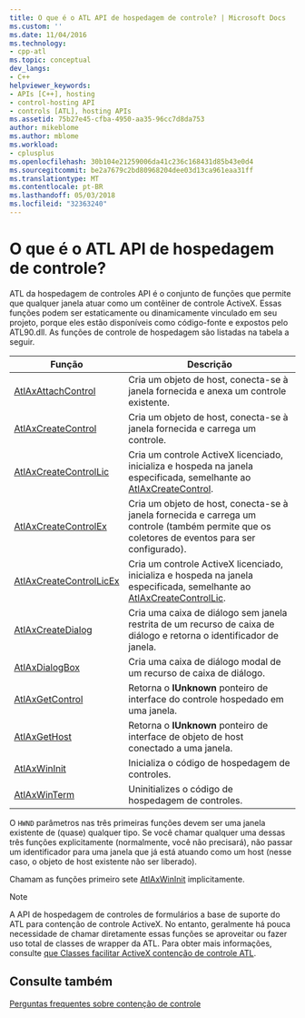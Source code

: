 ```yaml
---
title: O que é o ATL API de hospedagem de controle? | Microsoft Docs
ms.custom: ''
ms.date: 11/04/2016
ms.technology:
- cpp-atl
ms.topic: conceptual
dev_langs:
- C++
helpviewer_keywords:
- APIs [C++], hosting
- control-hosting API
- controls [ATL], hosting APIs
ms.assetid: 75b27e45-cfba-4950-aa35-96cc7d8da753
author: mikeblome
ms.author: mblome
ms.workload:
- cplusplus
ms.openlocfilehash: 30b104e21259006da41c236c168431d85b43e0d4
ms.sourcegitcommit: be2a7679c2bd80968204dee03d13ca961eaa31ff
ms.translationtype: MT
ms.contentlocale: pt-BR
ms.lasthandoff: 05/03/2018
ms.locfileid: "32363240"
---
```

# <a name="what-is-the-atl-control-hosting-api"></a>O que é o ATL API de hospedagem de controle?
ATL da hospedagem de controles API é o conjunto de funções que permite que qualquer janela atuar como um contêiner de controle ActiveX. Essas funções podem ser estaticamente ou dinamicamente vinculado em seu projeto, porque eles estão disponíveis como código-fonte e expostos pelo ATL90.dll. As funções de controle de hospedagem são listadas na tabela a seguir.  
  
|Função|Descrição|  
|--------------|-----------------|  
|[AtlAxAttachControl](reference/composite-control-global-functions.md#atlaxattachcontrol)|Cria um objeto de host, conecta-se à janela fornecida e anexa um controle existente.|  
|[AtlAxCreateControl](reference/composite-control-global-functions.md#atlaxcreatecontrol)|Cria um objeto de host, conecta-se à janela fornecida e carrega um controle.|  
|[AtlAxCreateControlLic](reference/composite-control-global-functions.md#atlaxcreatecontrollic)|Cria um controle ActiveX licenciado, inicializa e hospeda na janela especificada, semelhante ao [AtlAxCreateControl](reference/composite-control-global-functions.md#atlaxcreatecontrol).|  
|[AtlAxCreateControlEx](reference/composite-control-global-functions.md#atlaxcreatecontrolex)|Cria um objeto de host, conecta-se à janela fornecida e carrega um controle (também permite que os coletores de eventos para ser configurado).|  
|[AtlAxCreateControlLicEx](reference/composite-control-global-functions.md#atlaxcreatecontrollicex)|Cria um controle ActiveX licenciado, inicializa e hospeda na janela especificada, semelhante ao [AtlAxCreateControlLic](reference/composite-control-global-functions.md#atlaxcreatecontrollic).|  
|[AtlAxCreateDialog](reference/composite-control-global-functions.md#atlaxcreatedialog)|Cria uma caixa de diálogo sem janela restrita de um recurso de caixa de diálogo e retorna o identificador de janela.|  
|[AtlAxDialogBox](reference/composite-control-global-functions.md#atlaxdialogbox)|Cria uma caixa de diálogo modal de um recurso de caixa de diálogo.|  
|[AtlAxGetControl](reference/composite-control-global-functions.md#atlaxgetcontrol)|Retorna o **IUnknown** ponteiro de interface do controle hospedado em uma janela.|  
|[AtlAxGetHost](reference/composite-control-global-functions.md#atlaxgethost)|Retorna o **IUnknown** ponteiro de interface de objeto de host conectado a uma janela.|  
|[AtlAxWinInit](reference/composite-control-global-functions.md#atlaxwininit)|Inicializa o código de hospedagem de controles.|  
|[AtlAxWinTerm](reference/composite-control-global-functions.md#atlaxwinterm)|Uninitializes o código de hospedagem de controles.|  
  
 O `HWND` parâmetros nas três primeiras funções devem ser uma janela existente de (quase) qualquer tipo. Se você chamar qualquer uma dessas três funções explicitamente (normalmente, você não precisará), não passar um identificador para uma janela que já está atuando como um host (nesse caso, o objeto de host existente não ser liberado).  
  
 Chamam as funções primeiro sete [AtlAxWinInit](reference/composite-control-global-functions.md#atlaxwininit) implicitamente.  
  
> [!NOTE]
>  A API de hospedagem de controles de formulários a base de suporte do ATL para contenção de controle ActiveX. No entanto, geralmente há pouca necessidade de chamar diretamente essas funções se aproveitar ou fazer uso total de classes de wrapper da ATL. Para obter mais informações, consulte [que Classes facilitar ActiveX contenção de controle ATL](which-atl-classes-facilitate-activex-control-containment-q.md).  
  
## <a name="see-also"></a>Consulte também  
 [Perguntas frequentes sobre contenção de controle](which-atl-classes-facilitate-activex-control-containment-q.md)
